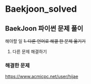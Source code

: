 # Baekjoon_solved
## BaekJoon 파이썬 문제 풀이

해야할 일
~~1. 다른 언어로 해결 한 문제 옮기기~~
1. 다른 문제 해결하기

### 해결한 문제
https://www.acmicpc.net/user/hijae

